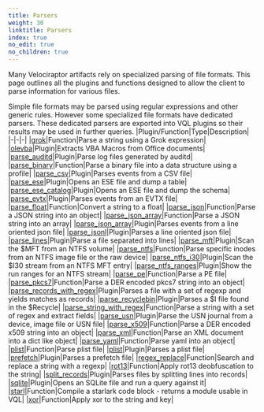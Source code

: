 ```yaml
---
title: Parsers
weight: 30
linktitle: Parsers
index: true
no_edit: true
no_children: true
---
```


Many Velociraptor artifacts rely on specialized parsing of file
formats. This page outlines all the plugins and functions designed
to allow the client to parse information for various files.

Simple file formats may be parsed using regular expressions and
other generic rules. However some specialized file formats have
dedicated parsers. These dedicated parsers are exported into VQL
plugins so their results may be used in further queries.
|Plugin/Function|<span class='vql_type'>Type</span>|Description|
|-|-|-|
|[grok](grok)|<span class='vql_type'>Function</span>|Parse a string using a Grok expression|
|[olevba](olevba)|<span class='vql_type'>Plugin</span>|Extracts VBA Macros from Office documents|
|[parse_auditd](parse_auditd)|<span class='vql_type'>Plugin</span>|Parse log files generated by auditd|
|[parse_binary](parse_binary)|<span class='vql_type'>Function</span>|Parse a binary file into a data structure using a profile|
|[parse_csv](parse_csv)|<span class='vql_type'>Plugin</span>|Parses events from a CSV file|
|[parse_ese](parse_ese)|<span class='vql_type'>Plugin</span>|Opens an ESE file and dump a table|
|[parse_ese_catalog](parse_ese_catalog)|<span class='vql_type'>Plugin</span>|Opens an ESE file and dump the schema|
|[parse_evtx](parse_evtx)|<span class='vql_type'>Plugin</span>|Parses events from an EVTX file|
|[parse_float](parse_float)|<span class='vql_type'>Function</span>|Convert a string to a float|
|[parse_json](parse_json)|<span class='vql_type'>Function</span>|Parse a JSON string into an object|
|[parse_json_array](parse_json_array)|<span class='vql_type'>Function</span>|Parse a JSON string into an array|
|[parse_json_array](parse_json_array)|<span class='vql_type'>Plugin</span>|Parses events from a line oriented json file|
|[parse_jsonl](parse_jsonl)|<span class='vql_type'>Plugin</span>|Parses a line oriented json file|
|[parse_lines](parse_lines)|<span class='vql_type'>Plugin</span>|Parse a file separated into lines|
|[parse_mft](parse_mft)|<span class='vql_type'>Plugin</span>|Scan the $MFT from an NTFS volume|
|[parse_ntfs](parse_ntfs)|<span class='vql_type'>Function</span>|Parse specific inodes from an NTFS image file or the raw device|
|[parse_ntfs_i30](parse_ntfs_i30)|<span class='vql_type'>Plugin</span>|Scan the $I30 stream from an NTFS MFT entry|
|[parse_ntfs_ranges](parse_ntfs_ranges)|<span class='vql_type'>Plugin</span>|Show the run ranges for an NTFS stream|
|[parse_pe](parse_pe)|<span class='vql_type'>Function</span>|Parse a PE file|
|[parse_pkcs7](parse_pkcs7)|<span class='vql_type'>Function</span>|Parse a DER encoded pkcs7 string into an object|
|[parse_records_with_regex](parse_records_with_regex)|<span class='vql_type'>Plugin</span>|Parses a file with a set of regexp and yields matches as records|
|[parse_recyclebin](parse_recyclebin)|<span class='vql_type'>Plugin</span>|Parses a $I file found in the $Recycle|
|[parse_string_with_regex](parse_string_with_regex)|<span class='vql_type'>Function</span>|Parse a string with a set of regex and extract fields|
|[parse_usn](parse_usn)|<span class='vql_type'>Plugin</span>|Parse the USN journal from a device, image file or USN file|
|[parse_x509](parse_x509)|<span class='vql_type'>Function</span>|Parse a DER encoded x509 string into an object|
|[parse_xml](parse_xml)|<span class='vql_type'>Function</span>|Parse an XML document into a dict like object|
|[parse_yaml](parse_yaml)|<span class='vql_type'>Function</span>|Parse yaml into an object|
|[plist](plist)|<span class='vql_type'>Function</span>|Parse plist file|
|[plist](plist)|<span class='vql_type'>Plugin</span>|Parses a plist file|
|[prefetch](prefetch)|<span class='vql_type'>Plugin</span>|Parses a prefetch file|
|[regex_replace](regex_replace)|<span class='vql_type'>Function</span>|Search and replace a string with a regexp|
|[rot13](rot13)|<span class='vql_type'>Function</span>|Apply rot13 deobfuscation to the string|
|[split_records](split_records)|<span class='vql_type'>Plugin</span>|Parses files by splitting lines into records|
|[sqlite](sqlite)|<span class='vql_type'>Plugin</span>|Opens an SQLite file and run a query against it|
|[starl](starl)|<span class='vql_type'>Function</span>|Compile a starlark code block - returns a module usable in VQL|
|[xor](xor)|<span class='vql_type'>Function</span>|Apply xor to the string and key|
